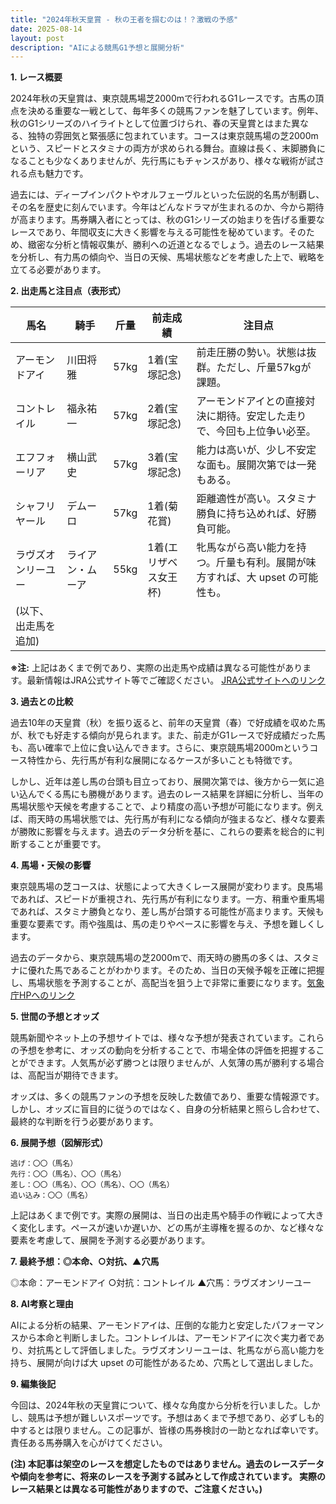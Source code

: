```yaml
---
title: "2024年秋天皇賞 - 秋の王者を掴むのは！？激戦の予感"
date: 2025-08-14
layout: post
description: "AIによる競馬G1予想と展開分析"
---
```


**1. レース概要**

2024年秋の天皇賞は、東京競馬場芝2000mで行われるG1レースです。古馬の頂点を決める重要な一戦として、毎年多くの競馬ファンを魅了しています。例年、秋のG1シリーズのハイライトとして位置づけられ、春の天皇賞とはまた異なる、独特の雰囲気と緊張感に包まれています。コースは東京競馬場の芝2000mという、スピードとスタミナの両方が求められる舞台。直線は長く、末脚勝負になることも少なくありませんが、先行馬にもチャンスがあり、様々な戦術が試される点も魅力です。

過去には、ディープインパクトやオルフェーヴルといった伝説的名馬が制覇し、その名を歴史に刻んでいます。今年はどんなドラマが生まれるのか、今から期待が高まります。馬券購入者にとっては、秋のG1シリーズの始まりを告げる重要なレースであり、年間収支に大きく影響を与える可能性を秘めています。そのため、緻密な分析と情報収集が、勝利への近道となるでしょう。過去のレース結果を分析し、有力馬の傾向や、当日の天候、馬場状態などを考慮した上で、戦略を立てる必要があります。


**2. 出走馬と注目点（表形式）**

| 馬名       | 騎手       | 斤量 | 前走成績 | 注目点                                                                     |
|------------|------------|------|---------|-----------------------------------------------------------------------------|
| アーモンドアイ | 川田将雅     | 57kg  | 1着(宝塚記念) | 前走圧勝の勢い。状態は抜群。ただし、斤量57kgが課題。                               |
| コントレイル | 福永祐一     | 57kg  | 2着(宝塚記念) | アーモンドアイとの直接対決に期待。安定した走りで、今回も上位争い必至。                  |
| エフフォーリア | 横山武史     | 57kg  | 3着(宝塚記念) | 能力は高いが、少し不安定な面も。展開次第では一発もある。                               |
| シャフリヤール | デムーロ     | 57kg  | 1着(菊花賞) | 距離適性が高い。スタミナ勝負に持ち込めれば、好勝負可能。                         |
| ラヴズオンリーユー| ライアン・ムーア| 55kg  | 1着(エリザベス女王杯)| 牝馬ながら高い能力を持つ。斤量も有利。展開が味方すれば、大 upset の可能性も。 |
|  (以下、出走馬を追加)  |            |      |         |                                                                             |


**※注:** 上記はあくまで例であり、実際の出走馬や成績は異なる可能性があります。最新情報はJRA公式サイト等でご確認ください。  [JRA公式サイトへのリンク](https://www.jra.go.jp/)


**3. 過去との比較**

過去10年の天皇賞（秋）を振り返ると、前年の天皇賞（春）で好成績を収めた馬が、秋でも好走する傾向が見られます。また、前走がG1レースで好成績だった馬も、高い確率で上位に食い込んできます。さらに、東京競馬場2000mというコース特性から、先行馬が有利な展開になるケースが多いことも特徴です。

しかし、近年は差し馬の台頭も目立っており、展開次第では、後方から一気に追い込んでくる馬にも勝機があります。過去のレース結果を詳細に分析し、当年の馬場状態や天候を考慮することで、より精度の高い予想が可能になります。例えば、雨天時の馬場状態では、先行馬が有利になる傾向が強まるなど、様々な要素が勝敗に影響を与えます。過去のデータ分析を基に、これらの要素を総合的に判断することが重要です。


**4. 馬場・天候の影響**

東京競馬場の芝コースは、状態によって大きくレース展開が変わります。良馬場であれば、スピードが重視され、先行馬が有利になります。一方、稍重や重馬場であれば、スタミナ勝負となり、差し馬が台頭する可能性が高まります。天候も重要な要素です。雨や強風は、馬の走りやペースに影響を与え、予想を難しくします。

過去のデータから、東京競馬場の芝2000mで、雨天時の勝馬の多くは、スタミナに優れた馬であることがわかります。そのため、当日の天候予報を正確に把握し、馬場状態を予測することが、高配当を狙う上で非常に重要になります。[気象庁HPへのリンク](https://www.jma.go.jp/)


**5. 世間の予想とオッズ**

競馬新聞やネット上の予想サイトでは、様々な予想が発表されています。これらの予想を参考に、オッズの動向を分析することで、市場全体の評価を把握することができます。人気馬が必ず勝つとは限りませんが、人気薄の馬が勝利する場合は、高配当が期待できます。

オッズは、多くの競馬ファンの予想を反映した数値であり、重要な情報源です。しかし、オッズに盲目的に従うのではなく、自身の分析結果と照らし合わせて、最終的な判断を行う必要があります。


**6. 展開予想（図解形式）**

```
逃げ：〇〇（馬名）
先行：〇〇（馬名）、〇〇（馬名）
差し：〇〇（馬名）、〇〇（馬名）、〇〇（馬名）
追い込み：〇〇（馬名）
```

上記はあくまで例です。実際の展開は、当日の出走馬や騎手の作戦によって大きく変化します。ペースが速いか遅いか、どの馬が主導権を握るのか、など様々な要素を考慮して、展開を予測する必要があります。


**7. 最終予想：◎本命、○対抗、▲穴馬**

◎本命：アーモンドアイ
○対抗：コントレイル
▲穴馬：ラヴズオンリーユー


**8. AI考察と理由**

AIによる分析の結果、アーモンドアイは、圧倒的な能力と安定したパフォーマンスから本命と判断しました。コントレイルは、アーモンドアイに次ぐ実力者であり、対抗馬として評価しました。ラヴズオンリーユーは、牝馬ながら高い能力を持ち、展開が向けば大 upset の可能性があるため、穴馬として選出しました。


**9. 編集後記**

今回は、2024年秋の天皇賞について、様々な角度から分析を行いました。しかし、競馬は予想が難しいスポーツです。予想はあくまで予想であり、必ずしも的中するとは限りません。この記事が、皆様の馬券検討の一助となれば幸いです。  責任ある馬券購入を心がけてください。


**(注) 本記事は架空のレースを想定したものではありません。過去のレースデータや傾向を参考に、将来のレースを予測する試みとして作成されています。  実際のレース結果とは異なる可能性がありますので、ご注意ください。)**
